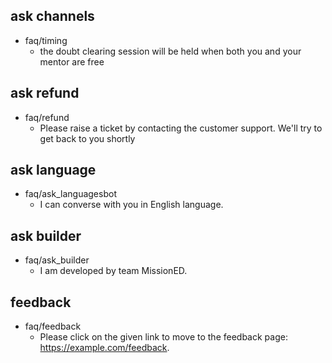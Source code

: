 ## ask channels
* faq/timing
	- the doubt clearing session will be held when both you and your mentor are free 

## ask refund
* faq/refund
	- Please raise a ticket by contacting the customer support. We'll try to get back to you shortly

## ask language
* faq/ask_languagesbot
	- I can converse with you in English language.
	
## ask builder
* faq/ask_builder
	- I am developed by team MissionED.
## feedback
* faq/feedback
	- Please click on the given link to move to the feedback page: https://example.com/feedback.
